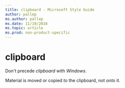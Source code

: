 ```yaml
---
title: clipboard - Microsoft Style Guide
author: pallep
ms.author: pallep
ms.date: 11/19/2016
ms.topic: article
ms.prod: non-product-specific
---
```


# clipboard

Don't precede *clipboard* with *Windows*. 

Material is moved or copied *to* the clipboard, not *onto* it.
